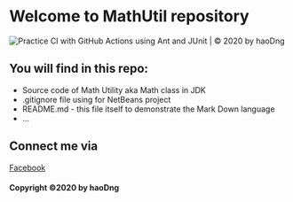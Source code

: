 # Welcome to MathUtil repository
![Practice CI with GitHub Actions using Ant and JUnit | © 2020 by haoDng](https://github.com/haodng/math-util/workflows/Practice%20CI%20with%20GitHub%20Actions%20using%20Ant%20and%20JUnit%20%7C%20%C2%A9%202020%20by%20haoDng/badge.svg)
## You will find in this repo:
* Source code of Math Utility aka Math class in JDK
* .gitignore file using for NetBeans project
* README.md - this file itself to demonstrate the Mark Down language
* ...


## Connect me via 
[Facebook](http://facebook.com)

#### Copyright ©2020 by haoDng
